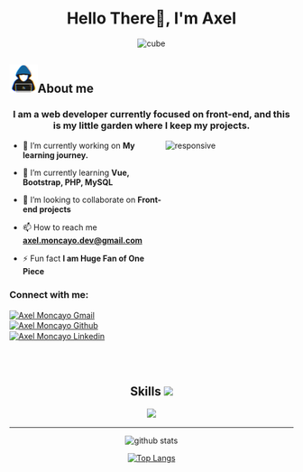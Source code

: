 <h1 align="center">Hello There👋, I'm Axel</h1>

<div align="center" width="50">
<img src="https://media.giphy.com/media/X4SS63h7k5umY/giphy.gif" alt="cube" width="300"/>
</div>

## <img src = "https://github.com/0xAbdulKhalid/0xAbdulKhalid/raw/main/assets/mdImages/about_me.gif" width = 50px>**About me**

<h3 align="center">I am a web developer currently focused on front-end, and this is my little garden where I keep my projects.</h3>

<div>
<img align="right" src="https://media.giphy.com/media/xT0Gqn9yuw8hnPGn5K/giphy.gif" alt="responsive" width=45% height="350"/>

- 🔭 I’m currently working on **My learning journey.**

- 🌱 I’m currently learning **Vue, Bootstrap, PHP, MySQL**

- 👯 I’m looking to collaborate on **Front-end projects**

- 📫 How to reach me **axel.moncayo.dev@gmail.com**

- ⚡ Fun fact **I am Huge Fan of One Piece**
</div>

<h3 align="left">Connect with me:</h3>
<p align="left">
<a href="" target="_blank">
  <img align="center" alt="Axel Moncayo Gmail" width="100px" src="https://img.shields.io/badge/Gmail-D14836?style=for-the-badge&logo=gmail&logoColor=white" />
</a>

<a href="" target="_blank">
  <img align="center" alt="Axel Moncayo Github" width="100px" src="https://img.shields.io/badge/GitHub-100000?style=for-the-badge&logo=github&logoColor=white" />
</a>

<a href="" target="_blank">
  <img align="center" alt="Axel Moncayo Linkedin" width="116px" src="https://img.shields.io/badge/LinkedIn-0077B5?style=for-the-badge&logo=linkedin&logoColor=white" />
</a>
</p>

<br> 
<br>

<h2 align="center"> Skills <img src = "https://media2.giphy.com/media/QssGEmpkyEOhBCb7e1/giphy.gif?cid=ecf05e47a0n3gi1bfqntqmob8g9aid1oyj2wr3ds3mg700bl&rid=giphy.gif" width = 32px> </h2>

<p align="center">
  <a href="https://skillicons.dev">
    <img src="https://skillicons.dev/icons?i=html,css,sass,js,gulp,git,github,vscode" />
  </a>
</p>

---

<div align="center">

<img src="https://github-readme-streak-stats.herokuapp.com/?user=AxceleratorR2&theme=monokai&hide_border=true&date_format=j%2Fn%5B%2FY%5D&exclude_days=Sun%2CSat" alt="github stats">

[![Top Langs](https://github-readme-stats.vercel.app/api/top-langs/?username=AxceleratorR2&layout=compact)](https://github.com/anuraghazra/github-readme-stats)

</div>
